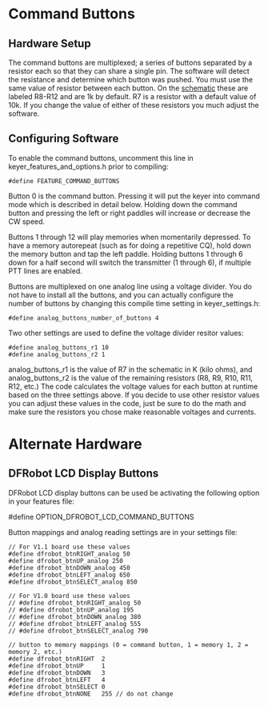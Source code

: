# Command Buttons
## Hardware Setup
The command buttons are multiplexed; a series of buttons separated by a resistor each so that they can share a single pin. The software will detect the resistance and determine which button was pushed. You must use the same value of resistor between each button. On the [schematic](https://github.com/k3ng/k3ng_cw_keyer/wiki/Build:-Schematic) these are labeled R8-R12 and are 1k by default. R7 is a resistor with a default value of 10k. If you change the value of either of these resistors you much adjust the software.

## Configuring Software
To enable the command buttons, uncomment this line in keyer_features_and_options.h prior to compiling:

    #define FEATURE_COMMAND_BUTTONS

Button 0 is the command button.  Pressing it will put the keyer into command mode which is described in detail below.  Holding down the command button and pressing the left or right paddles will increase or decrease the CW speed.

Buttons 1 through 12 will play memories when momentarily depressed.  To have a memory autorepeat (such as for doing a repetitive CQ), hold down the memory button and tap the left paddle.  Holding buttons 1 through 6 down for a half second will switch the transmitter (1 through 6), if multiple PTT lines are enabled.

Buttons are multiplexed on one analog line using a voltage divider.  You do not have to install all the buttons, and you can actually configure the number of buttons by changing this compile time setting in keyer_settings.h:

    #define analog_buttons_number_of_buttons 4

Two other settings are used to define the voltage divider resitor values:

    #define analog_buttons_r1 10
    #define analog_buttons_r2 1

analog_buttons_r1 is the value of R7 in the schematic in K (kilo ohms), and analog_buttons_r2 is the value of the remaining resistors (R8, R9, R10, R11, R12, etc.) The code calculates the voltage values for each button at runtime based on the three settings above.  If you decide to use other resistor values you can adjust these values in the code, just be sure to do the math and make sure the resistors you chose make reasonable voltages and currents.

# Alternate Hardware

## DFRobot LCD Display Buttons

DFRobot LCD display buttons can be used be activating the following option in your features file:

  #define OPTION_DFROBOT_LCD_COMMAND_BUTTONS

Button mappings and analog reading settings are in your settings file:

    // For V1.1 board use these values
    #define dfrobot_btnRIGHT_analog 50
    #define dfrobot_btnUP_analog 250
    #define dfrobot_btnDOWN_analog 450
    #define dfrobot_btnLEFT_analog 650
    #define dfrobot_btnSELECT_analog 850  
    
    // For V1.0 board use these values
    // #define dfrobot_btnRIGHT_analog 50
    // #define dfrobot_btnUP_analog 195
    // #define dfrobot_btnDOWN_analog 380
    // #define dfrobot_btnLEFT_analog 555
    // #define dfrobot_btnSELECT_analog 790  
  
    // button to memory mappings (0 = command button, 1 = memory 1, 2 = memory 2, etc.)
    #define dfrobot_btnRIGHT  2
    #define dfrobot_btnUP     1
    #define dfrobot_btnDOWN   3
    #define dfrobot_btnLEFT   4
    #define dfrobot_btnSELECT 0
    #define dfrobot_btnNONE   255 // do not change